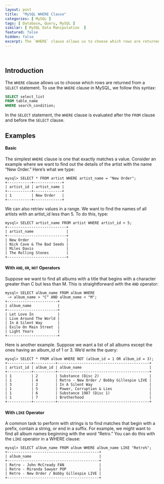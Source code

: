 ```yaml
---
layout: post
title:  "MySQL WHERE Clause"
categories: [ MySQL ]
tags: [ Database, Query, MySQL ]
similar: [ MySQL Data Manipulation  ]
featured: false
hidden: false
excerpt: The `WHERE` clause allows us to choose which rows are returned from a `SELECT` statement.
---
```


<br />

## Introduction

The `WHERE` clause allows us to choose which rows are returned from a `SELECT` statement. To use the `WHERE` clause in MySQL, we follow this syntax:

```sql
SELECT select_list
FROM table_name
WHERE search_condition;
```

In the `SELECT` statement, the `WHERE` clause is evaluated after the `FROM` clause and before the `SELECT` clause.

## Examples

#### Basic 

The simplest `WHERE` clause is one that exactly matches a value. Consider an example
where we want to find out the details of the artist with the name “New Order.” Here’s
what we type:

```
mysql> SELECT * FROM artist WHERE artist_name = "New Order";
+-----------+-------------+
| artist_id | artist_name |
+-----------+-------------+
| 1         | New Order   |
+-----------+-------------+
```


We can also retriev values in a range. We want to find the names of all artists with an artist_id less than 5. To do this, type:

```
mysql> SELECT artist_name FROM artist WHERE artist_id < 5;
+---------------------------+
| artist_name               |
+---------------------------+
| New Order                 |
| Nick Cave & The Bad Seeds |
| Miles Davis               |
| The Rolling Stones        |
+---------------------------+
```

#### With `AND`, `OR`, `NOT` Operators

Suppose we want to find all albums with a title that begins
with a character greater than C but less than M. This is straightforward with the `AND`
operator:

```
mysql> SELECT album_name FROM album WHERE
 -> album_name > "C" AND album_name < "M";
+-----------------------+
| album_name            |
+-----------------------+
| Let Love In           |
| Live Around The World |
| In A Silent Way       |
| Exile On Main Street  |
| Light Years           |
+-----------------------+
```

Here is another example. Suppose we want a list of all
albums except the ones having an album_id of 1 or 3. We’d write the query:

```
mysql> SELECT * FROM album WHERE NOT (album_id = 1 OR album_id = 3);
+-----------+----------+------------------------------------------+
| artist_id | album_id | album_name                               |
+-----------+----------+------------------------------------------+
| 1         | 2        | Substance (Disc 2)                       |
| 1         | 4        | Retro - New Order / Bobby Gillespie LIVE |
| 3         | 2        | In A Silent Way                          |
| 1         | 5        | Power, Corruption & Lies                 |
| 1         | 6        | Substance 1987 (Disc 1)                  |
| 1         | 7        | Brotherhood                              |
+-----------+----------+------------------------------------------+
```

#### With `LIKE` Operator

A common task to perform with strings is to find matches that
begin with a prefix, contain a string, or end in a suffix. For example, we might want
to find all album names beginning with the word “Retro.” You can do this with the
`LIKE` operator in a WHERE clause:

```
mysql> SELECT album_name FROM album WHERE album_name LIKE "Retro%";
+------------------------------------------+
| album_name                               |
+------------------------------------------+
| Retro - John McCready FAN                |
| Retro - Miranda Sawyer POP               |
| Retro - New Order / Bobby Gillespie LIVE |
+------------------------------------------+
```


